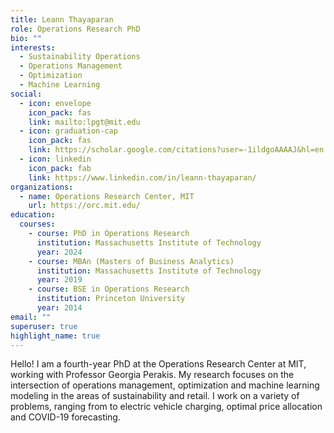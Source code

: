 ```yaml
---
title: Leann Thayaparan
role: Operations Research PhD
bio: ""
interests:
  - Sustainability Operations
  - Operations Management
  - Optimization
  - Machine Learning
social:
  - icon: envelope
    icon_pack: fas
    link: mailto:lpgt@mit.edu
  - icon: graduation-cap
    icon_pack: fas
    link: https://scholar.google.com/citations?user=-1ildgoAAAAJ&hl=en
  - icon: linkedin
    icon_pack: fab
    link: https://www.linkedin.com/in/leann-thayaparan/
organizations:
  - name: Operations Research Center, MIT
    url: https://orc.mit.edu/
education:
  courses:
    - course: PhD in Operations Research
      institution: Massachusetts Institute of Technology
      year: 2024
    - course: MBAn (Masters of Business Analytics)
      institution: Massachusetts Institute of Technology
      year: 2019
    - course: BSE in Operations Research
      institution: Princeton University
      year: 2014
email: ""
superuser: true
highlight_name: true
---
```

Hello! I am a fourth-year PhD at the Operations Research Center at MIT, working with [](https://www.mit.edu/~dbertsim/)Professor Georgia Perakis. My research focuses on the intersection of operations management, optimization and machine learning modeling in the areas of sustainability and retail. I work on a variety of problems, ranging from to electric vehicle charging, optimal price allocation and COVID-19 forecasting.